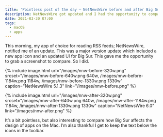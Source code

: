 ```yaml
---
title: 'Pointless post of the day – NetNewsWire before and after Big Sure update'
description: NetNewsWire got updated and I had the opportunity to compare the UI
date: 2021-03-30 07:00
tags:
  - macOS
  - apps
---
```


This morning, my app of choice for reading RSS feeds; NetNewsWire, notified me of an update. This was a major version update which included a new app icon and an updated UI for Big Sur. This gave me the opportunity to grab a screenshot to compare. So I did.

{% include image.html
  url="/images/nnw-before-320w.png"
  srcset="/images/nnw-before-640w.png 640w,
          /images/nnw-before-1184w.png 1184w,
          /images/nnw-before-1330w.png 1330w"
  caption="NetNewsWire 5.1.3"
  link="/images/nnw-before.png"
%}

{% include image.html
  url="/images/nnw-after-320w.png"
  srcset="/images/nnw-after-640w.png 640w,
          /images/nnw-after-1184w.png 1184w,
          /images/nnw-after-1330w.png 1330w"
  caption="NetNewsWire 6.0"
  link="/images/nnw-after.png"
%}

It’s a bit pointless, but also interesting to compare how Big Sur affects the design of apps on the Mac. I’m also thankful I get to keep the text below the icons in the toolbar.
